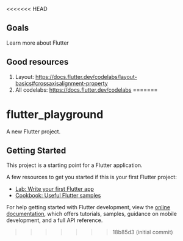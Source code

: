 <<<<<<< HEAD
## Goals
Learn more about Flutter

## Good resources
1.  Layout:  https://docs.flutter.dev/codelabs/layout-basics#crossaxisalignment-property <br>
2.  All codelabs:  https://docs.flutter.dev/codelabs
=======
# flutter_playground

A new Flutter project.

## Getting Started

This project is a starting point for a Flutter application.

A few resources to get you started if this is your first Flutter project:

- [Lab: Write your first Flutter app](https://docs.flutter.dev/get-started/codelab)
- [Cookbook: Useful Flutter samples](https://docs.flutter.dev/cookbook)

For help getting started with Flutter development, view the
[online documentation](https://docs.flutter.dev/), which offers tutorials,
samples, guidance on mobile development, and a full API reference.
>>>>>>> 18b85d3 (initial commit)
